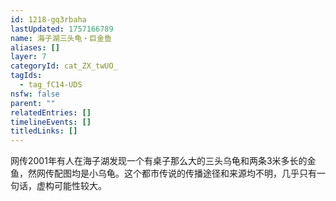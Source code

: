 ```yaml
---
id: 1218-gq3rbaha
lastUpdated: 1757166789
name: 海子湖三头龟・巨金鱼
aliases: []
layer: 7
categoryId: cat_ZX_twUO_
tagIds:
  - tag_fC14-UDS
nsfw: false
parent: ""
relatedEntries: []
timelineEvents: []
titledLinks: []
---
```


网传2001年有人在海子湖发现一个有桌子那么大的三头乌龟和两条3米多长的金鱼，然网传配图均是小乌龟。这个都市传说的传播途径和来源均不明，几乎只有一句话，虚构可能性较大。